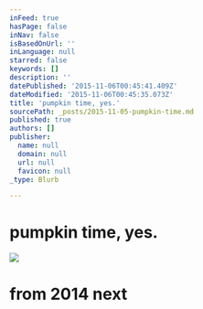 ```yaml
---
inFeed: true
hasPage: false
inNav: false
isBasedOnUrl: ''
inLanguage: null
starred: false
keywords: []
description: ''
datePublished: '2015-11-06T00:45:41.409Z'
dateModified: '2015-11-06T00:45:35.073Z'
title: 'pumpkin time, yes.'
sourcePath: _posts/2015-11-05-pumpkin-time.md
published: true
authors: []
publisher:
  name: null
  domain: null
  url: null
  favicon: null
_type: Blurb

---
```

# pumpkin time, yes.
![](https://the-grid-user-content.s3-us-west-2.amazonaws.com/aac791cb-8128-48ac-b641-1ebee03a21fa.JPG)

# from 2014 next